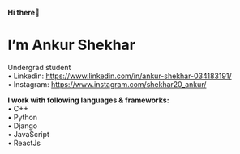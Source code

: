 <strong>Hi there👋</strong>


# I’m Ankur Shekhar<br>
 Undergrad student<br>
• Linkedin: https://www.linkedin.com/in/ankur-shekhar-034183191/<br>
• Instagram: https://www.instagram.com/shekhar20_ankur/<br>


<strong>I work with following languages & frameworks:</strong><br>
• C++<br>
• Python<br>
• Django<br>
• JavaScript<br>
• ReactJs<br>

<!---
shekharankur4/shekharankur4 is a ✨ special ✨ repository because its `README.md` (this file) appears on your GitHub profile.
You can click the Preview link to take a look at your changes.
--->
